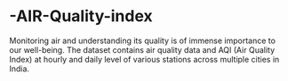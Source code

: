 # -AIR-Quality-index
Monitoring air and understanding its quality is of immense importance to our well-being. The dataset contains air quality data and AQI (Air Quality Index) at hourly and daily level of various stations across multiple cities in India.

